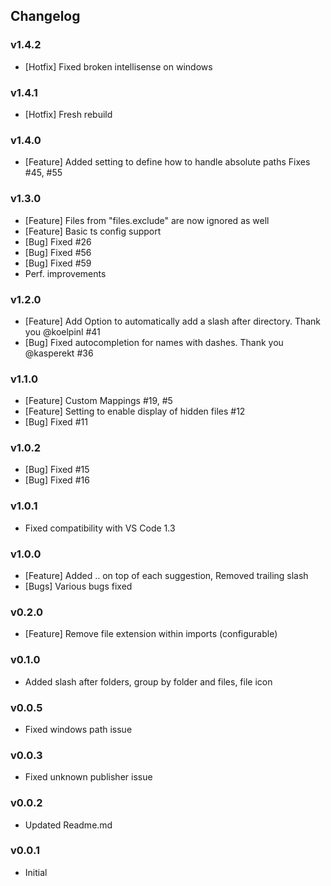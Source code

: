 ## Changelog

### v1.4.2
- [Hotfix] Fixed broken intellisense on windows

### v1.4.1
- [Hotfix] Fresh rebuild

### v1.4.0
- [Feature] Added setting to define how to handle absolute paths Fixes #45, #55

### v1.3.0
- [Feature] Files from "files.exclude" are now ignored as well
- [Feature] Basic ts config support
- [Bug] Fixed #26
- [Bug] Fixed #56
- [Bug] Fixed #59
- Perf. improvements

### v1.2.0
- [Feature] Add Option to automatically add a slash after directory. Thank you @koelpinl #41
- [Bug] Fixed autocompletion for names with dashes. Thank you @kasperekt #36

### v1.1.0
- [Feature] Custom Mappings #19, #5
- [Feature] Setting to enable display of hidden files #12
- [Bug] Fixed #11

### v1.0.2
- [Bug] Fixed #15
- [Bug] Fixed #16

### v1.0.1
- Fixed compatibility with VS Code 1.3

### v1.0.0
- [Feature] Added .. on top of each suggestion, Removed trailing slash
- [Bugs] Various bugs fixed

### v0.2.0
- [Feature] Remove file extension within imports (configurable)

### v0.1.0
- Added slash after folders, group by folder and files, file icon

### v0.0.5 
- Fixed windows path issue

### v0.0.3 
- Fixed unknown publisher issue

### v0.0.2 
- Updated Readme.md

### v0.0.1 
- Initial 